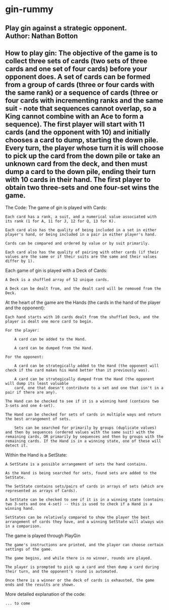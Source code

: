 # gin-rummy
Play gin against a strategic opponent.          
Author: Nathan Botton
-----------------------------------------------

How to play gin:
The objective of the game is to collect three sets of cards (two sets of three cards and one set of four cards) before your opponent does.
A set of cards can be formed from a group of cards (three or four cards with the same rank) or a sequence of cards (three or four cards with incrementing ranks and the same suit - note that sequences cannot overlap, so a King cannot combine with an Ace to form a sequence).
The first player will start with 11 cards (and the opponent with 10) and initially chooses a card to dump, starting the down pile. Every turn, the player whose turn it is will choose to pick up the card from the down pile or take an unknown card from the deck, and then must dump a card to the down pile, ending their turn with 10 cards in their hand. 
The first player to obtain two three-sets and one four-set wins the game.
------------------------------------------------ 
 
The Code:
The game of gin is played with Cards: 

    Each card has a rank, a suit, and a numerical value associated with its rank (1 for A, 11 for J, 12 for Q, 13 for K).

    Each card also has the quality of being included in a set in either player's hand, or being included in a pair in either player's hand.

    Cards can be compared and ordered by value or by suit primarily.

    Each card also has the quality of pairing with other cards (if their values are the same or if their suits are the same and their values differ by 1).


Each game of gin is played with a Deck of Cards:

    A Deck is a shuffled array of 52 unique cards.

    A Deck can be dealt from, and the dealt card will be removed from the Deck.


At the heart of the game are the Hands (the cards in the hand of the player and the opponent):

    Each hand starts with 10 cards dealt from the shuffled Deck, and the player is dealt one more card to begin.

    For the player:

        A card can be added to the Hand.

        A card can be dumped from the Hand.

    For the opponent:

        A card can be strategically added to the Hand (the opponent will check if the card makes his Hand better than it previously was).

        A card can be strategically dumped from the Hand (the opponent will dump its least valuable 
        card, one that doesn't contribute to a set and one that isn't in a pair if there are any).

    The Hand can be checked to see if it is a winning hand (contains two 3-sets and one 4-set).

    The Hand can be checked for sets of cards in multiple ways and return the best arrangement of sets.

        Sets can be searched for primarily by groups (duplicate values) and then by sequences (ordered values with the same suit) with the remaining cards, OR primarily by sequences and then by groups with the remaining cards. If the Hand is in a winning state, one of these will detect it.


Within the Hand is a SetState:

    A SetState is a possible arrangement of sets the hand contains.

    As the Hand is being searched for sets, found sets are added to the SetState.

    The SetState contains sets/pairs of cards in arrays of sets (which are represented as arrays of Cards).

    A SetState can be checked to see if it is in a winning state (contains two 3-sets and one 4-set) -- this is used to check if a Hand is a winning hand.

    SetStates can be relatively compared to show the player the best arrangement of cards they have, and a winning SetState will always win in a comparison.


The game is played through PlayGin

    The game's instructions are printed, and the player can choose certain settings of the game.

    The game begins, and while there is no winner, rounds are played.

    The player is prompted to pick up a card and then dump a card during their turn, and the opponent's round is automated.

    Once there is a winner or the deck of cards is exhausted, the game ends and the results are shown.


More detailed explanation of the code:

    ... to come



